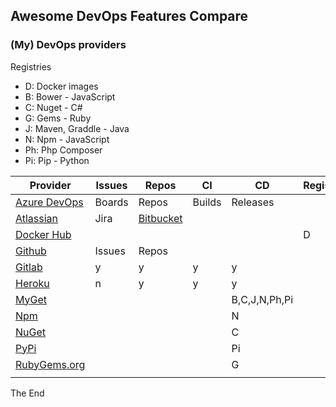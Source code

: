 ## Awesome DevOps Features Compare

### (My) DevOps providers

Registries
* D: Docker images
* B: Bower - JavaScript
* C: Nuget - C#
* G: Gems - Ruby
* J: Maven, Graddle - Java
* N: Npm - JavaScript
* Ph: Php Composer
* Pi: Pip - Python

|Provider|Issues|Repos|CI|CD|Registries|Cloud|
|---|---|---|---|---|---|---|
|[Azure DevOps](https://dev.azure.com/rasor/)|Boards|Repos|Builds|Releases||[Azure](https://portal.azure.com/#home)|
|[Atlassian](https://start.atlassian.com/)|Jira|[Bitbucket](https://bitbucket.org/dashboard/overview)||||n|
|[Docker Hub](https://hub.docker.com/)|||||D||
|[Github](https://github.com/rasor/)|Issues|Repos||||n|
|[Gitlab](https://gitlab.com/)|y|y|y|y|||
|[Heroku](https://dashboard.heroku.com/apps)|n|y|y|y||Aws|
|[MyGet](https://www.myget.org/)||||B,C,J,N,Ph,Pi||
|[Npm](https://www.npmjs.com/)||||N||
|[NuGet](https://www.nuget.org/)||||C||
|[PyPi](https://pypi.org/)||||Pi||
|[RubyGems.org](https://rubygems.org/)||||G||
|||||||

The End